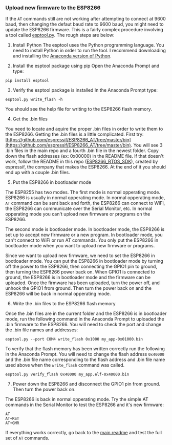 ### Upload new firmware to the ESP8266

If the ```AT``` commands still are not working after attempting to connect at 9600 baud, then changing the defaut baud rate to 9600 baud, you might need to update the ESP8266 firmware. This is a fairly complex procedure involving a tool called [esptool.py](https://github.com/espressif/esptool). The rough steps are below:

1. Install Python
The esptool uses the Python programming language. You need to install Python in order to run the tool. I recommend downloading and installing the [Anaconda version of Python](https://www.anaconda.com/download).

2. Install the esptool package using pip
Open the Anaconda Prompt and type:

```
pip install esptool
```

3. Verify the esptool package is installed
In the Anaconda Prompt type:

```
esptool.py write_flash -h
```

You should see the help file for writing to the ESP8266 flash memory.

4. Get the .bin files

You need to locate and aquire the proper .bin files in order to write them to the ESP8266. Getting the .bin files is a little complicated. First try: [https://github.com/espressif/ESP8266_AT/tree/master/bin](https://github.com/espressif/ESP8266_AT/tree/master/bin). You will see 3 .bin files in the main repo and a fourth .bin file in the newest folder. Copy down the flash addresses (ex: 0x00000) in the README file. If that doesn't work, follow the README in this repo ([ESP8266_RTOS_SDK](https://github.com/espressif/ESP8266_RTOS_SDK)), created by espressif, the company that makes the ESP8266. At the end of it you should end up with a couple .bin files.

5. Put the ESP8266 in bootloader mode

The ESP8255 has two modes. The first mode is normal opperating mode. ESP8266 is usually in normal opperating mode. In normal opperating mode, ```AT``` command can be sent back and forth, the ESP8266 can connect to WiFi, the ESP8266 can communicate over the Serial Monitor,  etc. In normal opperating mode you can't upload new firmware or programs on the ESP8266. 

The second mode is bootloader mode. In bootloader mode, the ESP8266 is set up to accept new firmware or a new program. In bootloader mode, you can't connect to WiFi or run AT commands. You only put the ESP8266 in bootloader mode when you want to upload new firmware or programs. 

Since we want to upload new firmware, we need to set the ESP8266 in bootloader mode. You can put the ESP8266 in bootloader mode by turning off the power to the ESP8266, then connecting the GPIO1 pin to ground, then turning the ESP8266 power back on. When GPIO1 is connected to ground, the ESP8266 is in bootloader mode and the firmware can be uploaded. Once the firmware has been uploaded, turn the power off, and unhook the GPIO1 from ground. Then turn the power back on and the ESP8266 will be back in normal opperating mode.

6. Write the .bin files to the ESP8266 flash memory

Once the .bin files are in the current folder and the ESP8266 is in bootloader mode, run the following command in the Anaconda Prompt to uploaded the .bin firmware to the ESP8266. You will need to check the port and change the .bin file names and addresses:

```
esptool.py --port COM4 write_flash 0x1000 my_app-0x01000.bin
```

To verify that the flash memory has been written correctly run the following in the Anaconda Prompt. You will need to change the flash address ```0x40000``` and the .bin file name corresponding to the flash address and .bin file name used above when the ```write_flash``` command was called.

```
esptool.py verify_flash 0x40000 my_app.elf-0x40000.bin
```

7. Power down the ESP8266 and disconnect the GPIO1 pin from ground. Then turn the power back on. 

The ESP8266 is back in normal opperating mode. Try the simple AT commands in the Serial Monitor to test the ESP8266 and it's new firmware:

```
AT
AT+RST
AT+GMR
```

If everything works correctly, go back to the [main readme](../README.md) and test the full set of ```AT``` commands.
